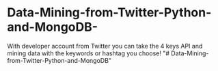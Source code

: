 # Data-Mining-from-Twitter-Python-and-MongoDB-
With developer account from Twitter you can take the 4 keys API and mining data with the keywords or hashtag you choose!
"# Data-Mining-from-Twitter-Python-and-MongoDB" 
